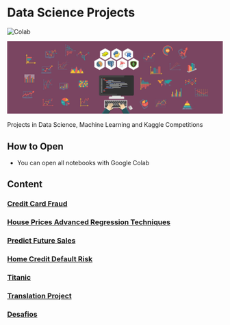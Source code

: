 # Data Science Projects


![Colab](https://colab.research.google.com/assets/colab-badge.svg)

![cover image](img/171127-Data-Science.jpg)

Projects in Data Science, Machine Learning and Kaggle Competitions

## How to Open

- You can open all notebooks with Google Colab
## Content

### [Credit Card Fraud](https://github.com/rafaelmgr12/ds-projects/tree/main/Credit-Card-Fraud)
### [House Prices Advanced Regression Techniques](https://github.com/rafaelmgr12/ds-projects/tree/main/House-Prices-Advanced-Regression-Techniques)
### [Predict Future Sales](https://github.com/rafaelmgr12/ds-projects/tree/main/Predict-Future-Sales)
### [Home Credit Default Risk](https://github.com/rafaelmgr12/ds-projects/tree/main/Home-Credit-Default-Risk)
### [Titanic](https://github.com/rafaelmgr12/ds-projects/tree/main/Titanic)
### [Translation Project](https://github.com/rafaelmgr12/ds-projects/tree/main/Translation-Project)
### [Desafios](https://github.com/rafaelmgr12/ds-projects/tree/main/Desafios)

